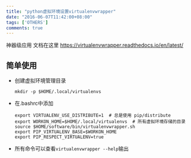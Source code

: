 ```yaml
---
title: "python虚拟环境设置virtualenvwrapper"
date: "2016-06-07T11:42:00+08:00"
tags: ['OTHERS']
comments: true
---
```



神器级应用
文档在这里
<https://virtualenvwrapper.readthedocs.io/en/latest/>
## 简单使用
- 创建虚拟环境管理目录

    ```
    mkdir -p $HOME/.local/virtualenvs
    ```
- 在.bashrc中添加

    ```
    export VIRTUALENV_USE_DISTRIBUTE=1  # 总是使用 pip/distribute
    export WORKON_HOME=$HOME/.local/virtualenvs  # 所有虚拟环境存储的目录
    source $HOME/software/bin/virtualenvwrapper.sh
    export PIP_VIRTUALENV_BASE=$WORKON_HOME
    export PIP_RESPECT_VIRTUALENV=true
    ```

- 所有命令可以查看`virtualenvwrapper --help`输出